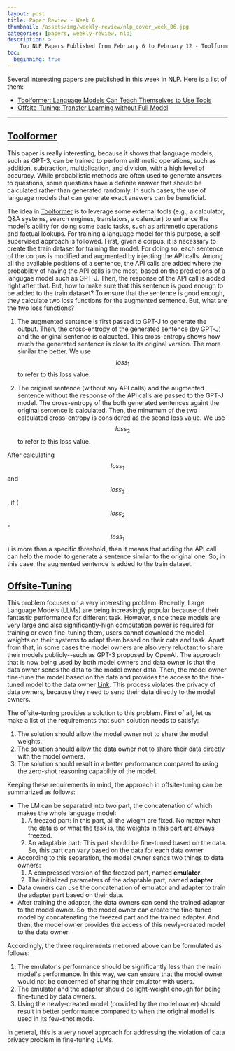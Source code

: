 ```yaml
---
layout: post
title: Paper Review - Week 6
thumbnail: /assets/img/weekly-review/nlp_cover_week_06.jpg
categories: [papers, weekly-review, nlp]
description: >
    Top NLP Papers Published from February 6 to February 12 - Toolformer and Offsite-Tuning
toc:
  beginning: true
---
```


Several interesting papers are published in this week in NLP. Here is a list of them:
* [Toolformer: Language Models Can Teach Themselves to Use Tools][ToolformerSum]
* [Offsite-Tuning: Transfer Learning without Full Model][OffsiteTuningSum]

---

## [Toolformer][ToolformerPaper]

This paper is really interesting, because it shows that language models, such as GPT-3, can be trained to perform arithmetic operations, such as addition, subtraction, multiplication, and division, with a high level of accuracy. While probabilistic methods are often used to generate answers to questions, some questions have a definite answer that should be calculated rather than generated randomly. In such cases, the use of language models that can generate exact answers can be beneficial. 

The idea in [Toolformer][ToolformerPaper] is to leverage some external tools (e.g., a calculator, Q&A systems, search engines, translators, a calendar) to enhance the model's ability for doing some basic tasks, such as arithmetic operations and factual lookups. For training a language model for this purpose, a self-supervised approach is followed. First, given a corpus, it is necessary to create the train dataset for training the model. For doing so, each sentence of the corpus is modified and augmented by injecting the API calls. Among all the available positions of a sentence, the API calls are added where the probabiltiy of having the API calls is the most, based on the predictions of a langugae model such as GPT-J. Then, the response of the API call is added right after that. But, how to make sure that this sentence is good enough to be added to the train dataset? To ensure that the sentence is good enough, they calculate two loss functions for the augmented sentence. But, what are the two loss functions? 

1. The augmented sentence is first passed to GPT-J to generate the output. Then, the cross-entropy of the generated sentence (by GPT-J) and the original sentence is calcuated. This cross-entropy shows how much the generated sentence is close to its original version. The more similar the better. We use $$loss_1$$ to refer to this loss value.

1. The original sentence (without any API calls) and the augmented sentence without the response of the API calls are passed to the GPT-J model. The cross-entropy of the both generated sentences againt the original sentence is calculated. Then, the minumum of the two calculated cross-entropy is considered as the seond loss value.  We use $$loss_2$$ to refer to this loss value.

After calculating $$loss_1$$ and $$loss_2$$, if ($$loss_2$$ - $$loss_1$$) is more than a specific threshold, then it means that adding the API call can help the model to generate a sentence similar to the original one. So, in this case, the augmented sentence is added to the train dataset. 


## [Offsite-Tuning][OffsiteTuningPaper]

This problem focuses on a very interesting problem. Recently, Large Language Models (LLMs) are being increasingly popular because of their fantastic performance for different task. However, since these models are very large and also significantly-high computation power is required for training or even fine-tuning them, users cannot download the model weights on their systems to adapt them based on their data and task. Apart from that, in some cases the model owners are also very reluctant to share their models publicly--such as GPT-3 proposed by OpenAI. The approach that is now being used by both model owners and data owner is that the data owner sends the data to the model owner data. Then, the model owner fine-tune the model based on the data and provides the access to the fine-tuned model to the data owner [Link][Gpt3Finetuning]. This process violates the privacy of data owners, because they need to send their data directly to the model owners. 

The offsite-tuning provides a solution to this problem. First of all, let us make a list of the requirements that such solution needs to satisfy:

1. The solution should allow the model owner not to share the model weights.
1. The solution should allow the data owner not to share their data directly with the model owners.
1. The solution should result in a better performance compared to using the zero-shot reasoning capabiltiy of the model.

Keeping these requirements in mind, the approach in offsite-tuning can be summarized as follows:

* The LM can be separated into two part, the concatenation of which makes the whole language model:
  1. A freezed part: In this part, all the wieght are fixed. No matter what the data is or what the task is, the weights in this part are always freezed.
  1. An adaptable part: This part should be fine-tuned based on the data. So, this part can vary based on the data for each data owner. 
* According to this separation, the model owner sends two things to data owners: 
  1. A compressed version of the freezed part, named **emulator**.
  1. The initialized parameters of the adaptable part, named **adapter**. 
* Data owners can use the concatenation of emulator and adapter to train the adapter part based on their data.
* After training the adapter, the data owners can send the trained adapter to the model owner. So, the model owner can create the fine-tuned model by concatenating the freezed part and the trained adapter. And then, the model owner provides the access of this newly-created model to the data owner.

Accordingly, the three requirements metioned above can be formulated as follows:
1. The emulator's performance should be significantly less than the main model's performance. In this way, we can ensure that the model owner would not be concerned of sharing their emulator with users.
1. The emulator and the adapter should be light-weight enough for being fine-tuned by data owners.
1. Using the newly-created model (provided by the model owner) should result in better performance compared to when the original model is used in its few-shot mode.

In general, this is a very novel approach for addressing the violation of data privacy problem in fine-tuning LLMs.

[ToolformerPaper]: https://arxiv.org/pdf/2302.04761.pdf
[ToolformerSum]: /blog/2023/week-6/#toolformer
[OffsiteTuningPaper]: https://arxiv.org/pdf/2302.04761.pdf
[OffsiteTuningSum]: /blog/2023/week-6/#offsite-tuning
[Gpt3Finetuning]: https://platform.openai.com/docs/guides/fine-tuning